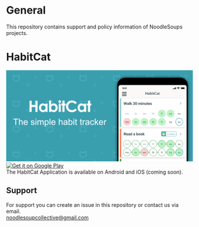 # General
This repository contains support and policy information of NoodleSoups projects.

# HabitCat  
![](assets/playstore_feature_graphic.png)  
<a href='https://play.google.com/store/apps/details?id=com.noodlesoup.habitcat'><img width="150" alt='Get it on Google Play' src='https://play.google.com/intl/en_us/badges/static/images/badges/en_badge_web_generic.png' /></a>  
The HabitCat Application is available on Android and iOS (coming soon).  


## Support
For support you can create an issue in this repository or contact us via email.    
noodlesoupcollective@gmail.com
